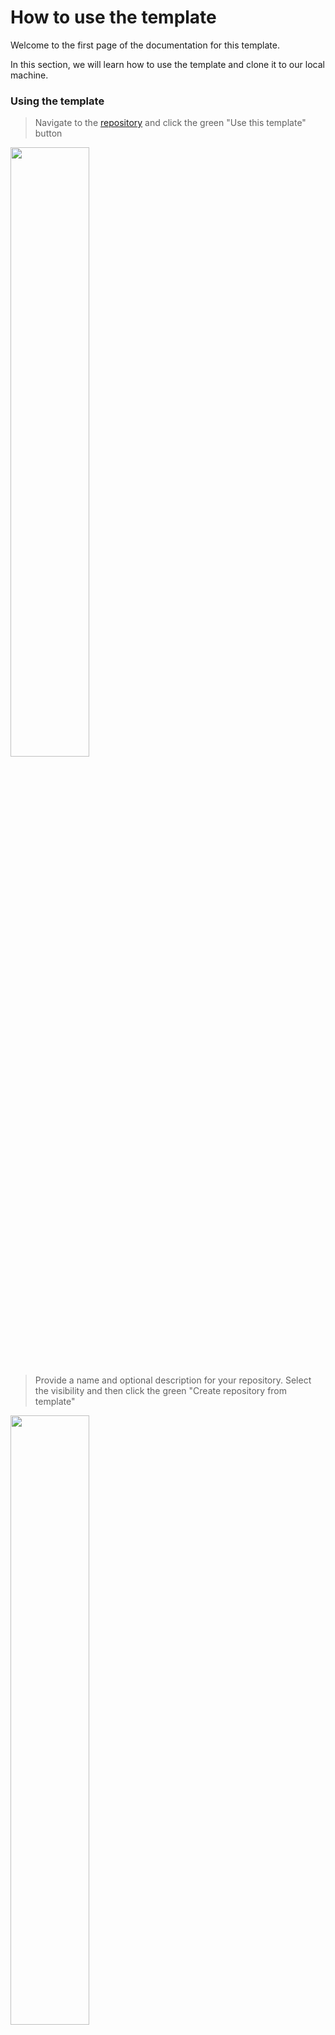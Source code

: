 # How to use the template

Welcome to the first page of the documentation for this template.

In this section, we will learn how to use the template and clone it to our local machine.

### Using the template

> Navigate to the [repository](https://github.com/T3NED/express-api-template) and click the green "Use this
> template" button

<img src="https://i.imgur.com/syaoZiI.png" align="center" width="50%" alt="">

<br>

> Provide a name and optional description for your repository. Select the visibility and then click the green
> "Create repository from template"

<img src="https://i.imgur.com/jsL7ZNq.png" align="center" width="50%" alt="">

<br>

### Cloning your repository

You have now successfully created a repository using the template.

Next, you need to clone your repository to your local machine.

> Locate the green "Code" button under your repository and clone it using the method of your choice

<img src="https://i.imgur.com/ETDFrA5.png" align="center" width="50%" alt="">

<br>

> Open the project in your favourite editor

<br>

**[▶ Next Section: Project Structure](project-structure.md)**
